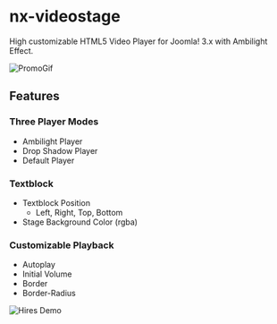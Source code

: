 # nx-videostage
High customizable HTML5 Video Player for Joomla! 3.x with Ambilight Effect.

![PromoGif](http://nx-productions.ch/docs/nx-videostage/img/Promo.gif)


## Features

### Three Player Modes
- Ambilight Player
- Drop Shadow Player
- Default Player

### Textblock
- Textblock Position
  - Left, Right, Top, Bottom
- Stage Background Color (rgba)

### Customizable Playback
- Autoplay
- Initial Volume
- Border
- Border-Radius


![Hires Demo](http://nx-productions.ch/docs/nx-videostage/img/hires-demo.png)
